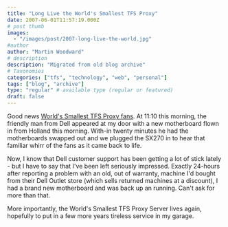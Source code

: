 ```yaml
---
title: "Long Live the World's Smallest TFS Proxy"
date: 2007-06-01T11:57:19.000Z
# post thumb
images:
  - "/images/post/2007-long-live-the-world.jpg"
#author
author: "Martin Woodward"
# description
description: "Migrated from old blog archive"
# Taxonomies
categories: ["tfs", "technology", "web", "personal"]
tags: ["blog", "archive"]
type: "regular" # available type (regular or featured)
draft: false
---
```


Good news [World's Smallest TFS Proxy fans](http://www.woodwardweb.com/personal/000358.html#comments). At 11:10 this morning, the friendly man from Dell appeared at my door with a new motherboard flown in from Holland this morning. With-in twenty minutes he had the motherboards swapped out and we plugged the SX270 in to hear that familiar whirr of the fans as it came back to life.

Now, I know that Dell customer support has been getting a lot of stick lately - but I have to say that I've been left seriously impressed. Exactly 24-hours after reporting a problem with an old, out of warranty, machine I'd bought from their Dell Outlet store (which sells returned machines at a discount), I had a brand new motherboard and was back up an running. Can't ask for more than that.

More importantly, the World's Smallest TFS Proxy Server lives again, hopefully to put in a few more years tireless service in my garage.
